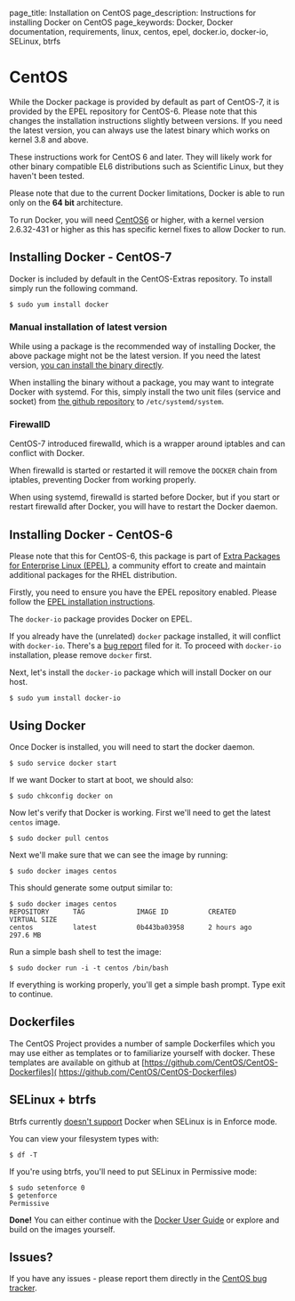 page_title: Installation on CentOS
page_description: Instructions for installing Docker on CentOS
page_keywords: Docker, Docker documentation, requirements, linux, centos, epel, docker.io, docker-io, SELinux, btrfs

# CentOS

While the Docker package is provided by default as part of CentOS-7,
it is provided by the EPEL repository for CentOS-6. Please note that
this changes the installation instructions slightly between versions. If you
need the latest version, you can always use the latest binary which works on
kernel 3.8 and above.

These instructions work for CentOS 6 and later. They will likely work for
other binary compatible EL6 distributions such as Scientific Linux, but
they haven't been tested.

Please note that due to the current Docker limitations, Docker is able to
run only on the **64 bit** architecture.

To run Docker, you will need [CentOS6](http://www.centos.org) or higher,
with a kernel version 2.6.32-431 or higher as this has specific kernel
fixes to allow Docker to run.

## Installing Docker - CentOS-7
Docker is included by default in the CentOS-Extras repository. To install
simply run the following command.

    $ sudo yum install docker

### Manual installation of latest version

While using a package is the recommended way of installing Docker,
the above package might not be the latest version. If you need the latest
version, [you can install the binary directly](
https://docs.docker.com/installation/binaries/).

When installing the binary without a package, you may want
to integrate Docker with systemd. For this, simply install the two unit files
(service and socket) from [the github
repository](https://github.com/docker/docker/tree/master/contrib/init/systemd)
to `/etc/systemd/system`.

### FirewallD

CentOS-7 introduced firewalld, which is a wrapper around iptables and can
conflict with Docker.

When firewalld is started or restarted it will remove the `DOCKER` chain
from iptables, preventing Docker from working properly.

When using systemd, firewalld is started before Docker, but if you
start or restart firewalld  after Docker, you will have to restart the Docker daemon.

## Installing Docker - CentOS-6
Please note that this for CentOS-6, this package is part of [Extra Packages
for Enterprise Linux (EPEL)](https://fedoraproject.org/wiki/EPEL), a community effort
to create and maintain additional packages for the RHEL distribution.

Firstly, you need to ensure you have the EPEL repository enabled. Please
follow the [EPEL installation instructions](
https://fedoraproject.org/wiki/EPEL#How_can_I_use_these_extra_packages.3F).

The `docker-io` package provides Docker on EPEL.

If you already have the (unrelated) `docker` package
installed, it will conflict with `docker-io`.
There's a [bug report](
https://bugzilla.redhat.com/show_bug.cgi?id=1043676) filed for it.
To proceed with `docker-io` installation, please remove `docker` first.

Next, let's install the `docker-io` package which
will install Docker on our host.

    $ sudo yum install docker-io

## Using Docker

Once Docker is installed, you will need to start the docker daemon.

    $ sudo service docker start

If we want Docker to start at boot, we should also:

    $ sudo chkconfig docker on

Now let's verify that Docker is working. First we'll need to get the latest
`centos` image.

    $ sudo docker pull centos

Next we'll make sure that we can see the image by running:

    $ sudo docker images centos

This should generate some output similar to:

    $ sudo docker images centos
    REPOSITORY      TAG             IMAGE ID          CREATED             VIRTUAL SIZE
    centos          latest          0b443ba03958      2 hours ago         297.6 MB

Run a simple bash shell to test the image:

    $ sudo docker run -i -t centos /bin/bash

If everything is working properly, you'll get a simple bash prompt. Type
exit to continue.

## Dockerfiles
The CentOS Project provides a number of sample Dockerfiles which you may use
either as templates or to familiarize yourself with docker. These templates
are available on github at [https://github.com/CentOS/CentOS-Dockerfiles](
https://github.com/CentOS/CentOS-Dockerfiles)

## SELinux + btrfs

Btrfs currently [doesn't support](https://bugzilla.redhat.com/show_bug.cgi?id=1128041) Docker when SELinux is in Enforce mode.

You can view your filesystem types with:

    $ df -T

If you're using btrfs, you'll need to put SELinux in Permissive mode:

    $ sudo setenforce 0
    $ getenforce
    Permissive

**Done!** You can either continue with the [Docker User
Guide](/userguide/) or explore and build on the images yourself.

## Issues?

If you have any issues - please report them directly in the
[CentOS bug tracker](http://bugs.centos.org).
